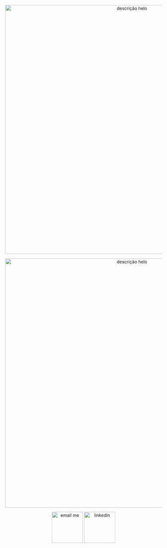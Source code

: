  <p align="center">
   <img align="center" alt="descrição helo" src="https://user-images.githubusercontent.com/86490011/167229623-cf9425f7-b030-4f74-8a56-e409d9463c64.png" width="800">
  </p>
   <p align="center">
   <img align="center" alt="descrição helo" src="https://64.media.tumblr.com/c3f413e28441928c59337b32f8075190/9fc30c43de164ac7-f9/s500x750/38571f99c624e40588e707ead1cb1d325b86d72e.gifv" width="800">
  </p>


   
 <p align="center"> <a href="mailto:heloisa@keemail.me" target="_blank"> <img align="center" alt="email me"  src="https://64.media.tumblr.com/cba4208ed78faae53e971f78543500e6/tumblr_pqulm2bWXR1vpf6ddo1_75sq.gifv" width="100"></a>
    <a href="https://www.linkedin.com/in/heloisafarias/" target="_blank"> <img align="center" alt="linkedin" src="https://img.shields.io/badge/LinkedIn-0077B5?style=for-the-badge&logo=linkedin&logoColor=white" width="100"> </a>
 <p> 
